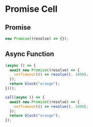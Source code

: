# Promise Cell

## Promise

```js eval
new Promise((resolve) => {});
```

## Async Function

```js eval
(async () => {
  await new Promise((resolve) => {
    setTimeout(() => resolve(), 1000);
  });
  return block("orange");
})();
```

```js eval
call(async () => {
  await new Promise((resolve) => {
    setTimeout(() => resolve(), 1000);
  });
  return block("orange");
});
```
